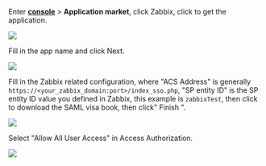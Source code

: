 <IntegrationDetailCard :title="`Create an app in ${$localeConfig.brandName}`">

Enter [**console**](https://console.authing.cn) > **Application market**, click Zabbix, click to get the application.

![](~@imagesZhCn/integration/zabbix/1-1.png)

Fill in the app name and click Next.

![](~@imagesZhCn/integration/zabbix/1-2.png)

Fill in the Zabbix related configuration, where "ACS Address" is generally `https://<your_zabbix_domain:port>/index_sso.php`, "SP entity ID" is the SP entity ID value you defined in Zabbix, this example is `zabbixTest`, then click to download the SAML visa book, then click" Finish ".

![](~@imagesZhCn/integration/zabbix/1-3.png)

Select "Allow All User Access" in Access Authorization.

![](~@imagesZhCn/integration/zabbix/1-4.png)

<!-- ![](~@imagesZhCn/integration/tencent-cloud/1-1.jpg)

进入**控制台** > **应用** > **应用列表**，找到你的应用，点击「配置」。

![](~@imagesZhCn/integration/tencent-cloud/1-2.png)

在应用详情页面，点击「配置 SAML2 身份提供商」选项卡，打开「启用 SAML2 Provider」开关，**默认 ACS 地址**填写 `https://cloud.tencent.com/login/saml`。

![](~@imagesZhCn/integration/tencent-cloud/1-3.png)

**设置**内容按如下方式填写：

```json
{
  "audience": "cloud.tencent.com",
  "recipient": "https://cloud.tencent.com/login/saml",
  "destination": "https://cloud.tencent.com/login/saml",
  "mappings": null,
  "digestAlgorithm": "http://www.w3.org/2001/04/xmlenc#sha512",
  "signatureAlgorithm": "http://www.w3.org/2001/04/xmldsig-more#rsa-sha512",
  "authnContextClassRef": "urn:oasis:names:tc:SAML:2.0:ac:classes:unspecified",
  "lifetimeInSeconds": 3600,
  "signResponse": false,
  "nameIdentifierFormat": "urn:oasis:names:tc:SAML:1.1:nameid-format:unspecified",
  "samlRequestSigningCert": ""
}
```

在自定义 Attribute 属性配置中加入以下属性，其中 `<AccountID>` 是你的腾讯云账号 ID，`<RoleName>` 是你在腾讯云创建的角色名称，`<ProviderName>` 是你在腾讯云创建的身份提供商名称。

```json
{
  "https://cloud.tencent.com/SAML/Attributes/Role": "qcs::cam::uin/<AccountID>:roleName/<RoleName>,qcs::cam::uin/<AccountID>:saml-provider/<ProviderName>",
  "https://cloud.tencent.com/SAML/Attributes/RoleSessionName": "Test"
}
```

![](~@imagesZhCn/integration/tencent-cloud/1-4.png)

点击「保存」。然后下载 SAML2 Identity Provider 的元数据文档：

https://core.authing.cn/api/v2/saml-idp/<应用 ID>/metadata -->

</IntegrationDetailCard>
